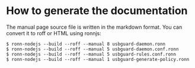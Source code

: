 # How to generate the documentation

The manual page source file is written in the markdown format. You can
convert it to roff or HTML using ronnjs:

    $ ronn-nodejs --build --roff --manual 8 usbguard-daemon.ronn
    $ ronn-nodejs --build --roff --manual 5 usbguard-daemon.conf.ronn
    $ ronn-nodejs --build --roff --manual 5 usbguard-rules.conf.ronn
    $ ronn-nodejs --build --roff --manual 1 usbguard-generate-policy.ronn

